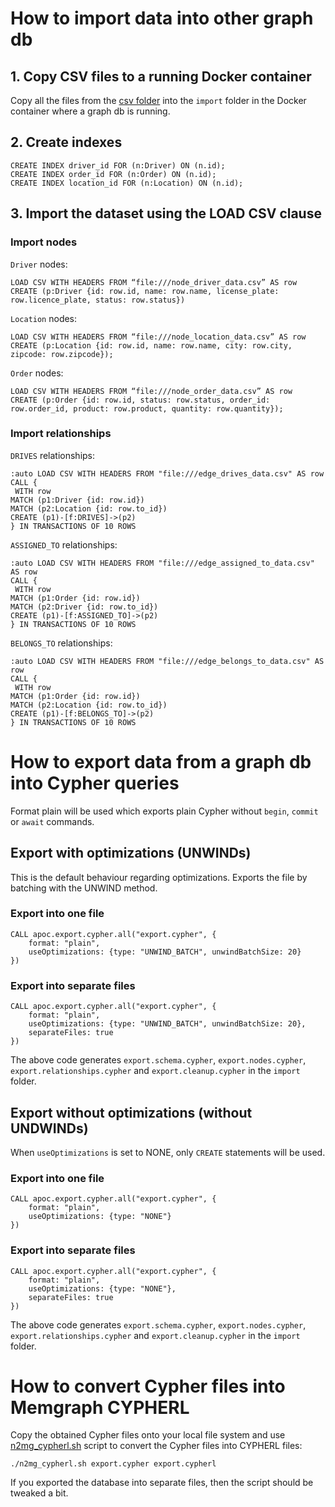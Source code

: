 # How to import data into other graph db

## 1. Copy CSV files to a running Docker container

Copy all the files from the [csv folder](https://github.com/memgraph/best-practices/tree/main/datasets/logistics_dataset/100K/csv) into the `import` folder in the Docker container where a graph db is running. 

## 2. Create indexes

```
CREATE INDEX driver_id FOR (n:Driver) ON (n.id);
CREATE INDEX order_id FOR (n:Order) ON (n.id);
CREATE INDEX location_id FOR (n:Location) ON (n.id);
```

## 3. Import the dataset using the LOAD CSV clause

### Import nodes

`Driver` nodes:
```
LOAD CSV WITH HEADERS FROM “file:///node_driver_data.csv” AS row
CREATE (p:Driver {id: row.id, name: row.name, license_plate: row.licence_plate, status: row.status})
```

`Location` nodes:
```
LOAD CSV WITH HEADERS FROM “file:///node_location_data.csv” AS row
CREATE (p:Location {id: row.id, name: row.name, city: row.city, zipcode: row.zipcode});
```

`Order` nodes:
```
LOAD CSV WITH HEADERS FROM “file:///node_order_data.csv” AS row
CREATE (p:Order {id: row.id, status: row.status, order_id: row.order_id, product: row.product, quantity: row.quantity});
```

### Import relationships

`DRIVES` relationships:
```
:auto LOAD CSV WITH HEADERS FROM "file:///edge_drives_data.csv" AS row
CALL {
 WITH row
MATCH (p1:Driver {id: row.id})
MATCH (p2:Location {id: row.to_id})
CREATE (p1)-[f:DRIVES]->(p2)
} IN TRANSACTIONS OF 10 ROWS
```

`ASSIGNED_TO` relationships:
```
:auto LOAD CSV WITH HEADERS FROM "file:///edge_assigned_to_data.csv" AS row
CALL {
 WITH row
MATCH (p1:Order {id: row.id})
MATCH (p2:Driver {id: row.to_id})
CREATE (p1)-[f:ASSIGNED_TO]->(p2)
} IN TRANSACTIONS OF 10 ROWS
```

`BELONGS_TO` relationships:
```
:auto LOAD CSV WITH HEADERS FROM "file:///edge_belongs_to_data.csv" AS row
CALL {
 WITH row
MATCH (p1:Order {id: row.id})
MATCH (p2:Location {id: row.to_id})
CREATE (p1)-[f:BELONGS_TO]->(p2)
} IN TRANSACTIONS OF 10 ROWS
```

# How to export data from a graph db into Cypher queries
Format plain will be used which exports plain Cypher without `begin`, `commit` or `await` commands. 

## Export with optimizations (UNWINDs)

This is the default behaviour regarding optimizations. Exports the file by batching with the UNWIND method.

### Export into one file

```
CALL apoc.export.cypher.all("export.cypher", {
    format: "plain",
    useOptimizations: {type: "UNWIND_BATCH", unwindBatchSize: 20}
})
```

### Export into separate files
```
CALL apoc.export.cypher.all("export.cypher", {
    format: "plain",
    useOptimizations: {type: "UNWIND_BATCH", unwindBatchSize: 20},
    separateFiles: true
})
```

The above code generates `export.schema.cypher`, `export.nodes.cypher`, `export.relationships.cypher` and `export.cleanup.cypher` in the `import` folder.

## Export without optimizations (without UNDWINDs)
When `useOptimizations` is set to NONE, only `CREATE` statements will be used. 

### Export into one file

```
CALL apoc.export.cypher.all("export.cypher", {
    format: "plain",
    useOptimizations: {type: "NONE"}
})
```

### Export into separate files

```
CALL apoc.export.cypher.all("export.cypher", {
    format: "plain",
    useOptimizations: {type: "NONE"},
    separateFiles: true
})
```

The above code generates `export.schema.cypher`, `export.nodes.cypher`, `export.relationships.cypher` and `export.cleanup.cypher` in the `import` folder.

# How to convert Cypher files into Memgraph CYPHERL

Copy the obtained Cypher files onto your local file system and use [n2mg_cypherl.sh](https://github.com/memgraph/memgraph/blob/master/import/n2mg_cypherl.sh) script to convert the Cypher files into CYPHERL files:

```
./n2mg_cypherl.sh export.cypher export.cypherl
```

If you exported the database into separate files, then the script should be tweaked a bit. 
